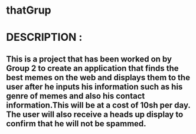 # thatGrup
# DESCRIPTION :
## This is a project that has been worked on by Group 2 to create an application that finds the best memes on the web and displays them to the user after he inputs his information such as his genre of memes and also his contact information.This will be at a cost of 10sh per day. The user will also receive a heads up display to confirm that he will not be spammed.

